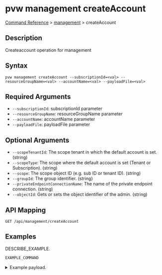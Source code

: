 # pvw management createAccount
[Command Reference](../../../README.md#command-reference) > [management](./main.md) > createAccount

## Description
Createaccount operation for management

## Syntax
```
pvw management createAccount --subscriptionId=<val> --resourceGroupName=<val> --accountName=<val> --payloadFile=<val>
```

## Required Arguments
- `--subscriptionId`: subscriptionId parameter
- `--resourceGroupName`: resourceGroupName parameter
- `--accountName`: accountName parameter
- `--payloadFile`: payloadFile parameter

## Optional Arguments
- `--scopeTenantId`: The scope tenant in which the default account is set. (string)
- `--scopeType`: The scope where the default account is set (Tenant or Subscription). (string)
- `--scope`: The scope object ID (e.g. sub ID or tenant ID). (string)
- `--groupId`: The group identifier. (string)
- `--privateEndpointConnectionName`: The name of the private endpoint connection. (string)
- `--objectId`: Gets or sets the object identifier of the admin. (string)

## API Mapping
 >  > []()
```
GET /api/management/createAccount
```

## Examples
DESCRIBE_EXAMPLE.
```powershell
EXAMPLE_COMMAND
```
<details><summary>Example payload.</summary>
<p>

```json
PASTE_JSON_HERE
```
</p>
</details>